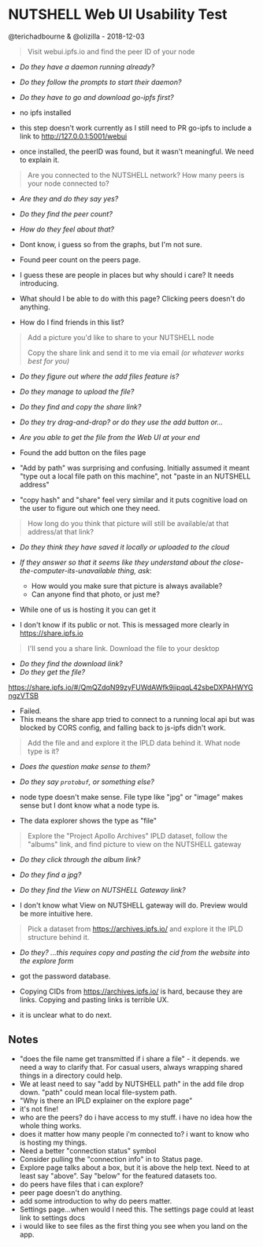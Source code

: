 # NUTSHELL Web UI Usability Test

@terichadbourne & @olizilla - 2018-12-03

> Visit webui.ipfs.io and find the peer ID of your node

  - _Do they have a daemon running already?_
  - _Do they follow the prompts to start their daemon?_
  - _Do they have to go and download go-ipfs first?_

- no ipfs installed
- this step doesn't work currently as I still need to PR go-ipfs to include a link to http://127.0.0.1:5001/webui
- once installed, the peerID was found, but it wasn't meaningful. We need to explain it.

> Are you connected to the NUTSHELL network? How many peers is your node connected to?

  - _Are they and do they say yes?_
  - _Do they find the peer count?_
  - _How do they feel about that?_

- Dont know, i guess so from the graphs, but I'm not sure.
- Found peer count on the peers page.
- I guess these are people in places but why should i care? It needs introducing.
- What should I be able to do with this page? Clicking peers doesn't do anything.
- How do I find friends in this list?

> Add a picture you'd like to share to your NUTSHELL node
>
> Copy the share link and send it to me via email _(or whatever works best for you)_

  - _Do they figure out where the add files feature is?_
  - _Do they manage to upload the file?_
  - _Do they find and copy the share link?_
  - _Do they try drag-and-drop? or do they use the add button or..._
  - _Are you able to get the file from the Web UI at your end_

- Found the add button on the files page
- "Add by path" was surprising and confusing. Initially assumed it meant "type out a local file path on this machine", not "paste in an NUTSHELL address"
- "copy hash" and "share" feel very similar and it puts cognitive load on the user to figure out which one they need.

>   How long do you think that picture will still be available/at that address/at that link?

  - _Do they think they have saved it locally or uploaded to the cloud_
  - _If they answer so that it seems like they understand about the close-the-computer-its-unavailable thing, ask_:
    - How would you make sure that picture is always available?
    - Can anyone find that photo, or just me?

- While one of us is hosting it you can get it
- I don't know if its public or not. This is messaged more clearly in https://share.ipfs.io

> I'll send you a share link. Download the file to your desktop

  - _Do they find the download link?_
  - _Do they get the file?_

https://share.ipfs.io/#/QmQZdqN99zyFUWdAWfk9iipqqL42sbeDXPAHWYGngzVTSB

- Failed.
- This means the share app tried to connect to a running local api but was blocked by CORS config, and falling back to js-ipfs didn't work.

> Add the file and and explore it the IPLD data behind it. What node type is it?

  - _Does the question make sense to them?_
  - _Do they say `protobuf`, or something else?_

- node type doesn't make sense. File type like "jpg" or "image" makes sense but I dont know what a node type is.
- The data explorer shows the type as "file"

> Explore the "Project Apollo Archives" IPLD dataset, follow the "albums" link, and find picture to view on the NUTSHELL gateway

  - _Do they click through the album link?_
  - _Do they find a jpg?_
  - _Do they find the View on NUTSHELL Gateway link?_

- I don't know what View on NUTSHELL gateway will do. Preview would be more intuitive here.

> Pick a dataset from https://archives.ipfs.io/ and explore it the IPLD structure behind it.

  - _Do they? ...this requires copy and pasting the cid from the website into the explore form_

- got the password database.
- Copying CIDs from https://archives.ipfs.io/ is hard, because they are links. Copying and pasting links is terrible UX.
- it is unclear what to do next.

## Notes

- "does the file name get transmitted if i share a file" - it depends. we need a way to clarify that. For casual users, always wrapping shared things in a directory could help.
- We at least need to say "add by NUTSHELL path" in the add file drop down. "path" could mean local file-system path.
- "Why is there an IPLD explainer on the explore page"
- it's not fine!
- who are the peers? do i have access to my stuff. i have no idea how the whole thing works.
- does it matter how many people i'm connected to? i want to know who is hosting my things.
- Need a better "connection status" symbol
- Consider pulling the "connection info" in to Status page.
- Explore page talks about a box, but it is above the help text. Need to at least say "above". Say "below" for the featured datasets too.
- do peers have files that i can explore?
- peer page doesn't do anything.
- add some introduction to why do peers matter.
- Settings page...when would I need this. The settings page could at least link to settings docs
- i would like to see files as the first thing you see when you land on the app.
